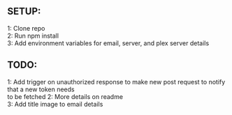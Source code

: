 SETUP:
--------------
1: Clone repo <br />
2: Run npm install <br />
3: Add environment variables for email, server, and plex server details

TODO:
--------------
1: Add trigger on unauthorized response to make new post request to notify that a new token needs <br/> to be fetched
2: More details on readme <br />
3: Add title image to email details <br />
